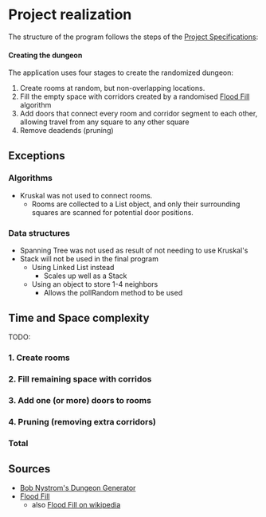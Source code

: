# Project realization

The structure of the program follows the steps of the [Project Specifications](https://github.com/hajame/RandomDungeonGenerator2000/blob/master/documentation/specifications.md):

#### Creating the dungeon

The application uses four stages to create the randomized dungeon:

1. Create rooms at random, but non-overlapping locations.
2. Fill the empty space with corridors created by a randomised [Flood Fill](https://en.wikipedia.org/wiki/Flood_fill) algorithm
3. Add doors that connect every room and corridor segment to each other, allowing travel from any square to any other square
4. Remove deadends (pruning)


## Exceptions

### Algorithms

- Kruskal was not used to connect rooms.
  - Rooms are collected to a List object, and only their surrounding squares are scanned for potential door positions.

### Data structures

- Spanning Tree was not used as result of not needing to use Kruskal's
- Stack will not be used in the final program
  - Using Linked List instead
    - Scales up well as a Stack
  - Using an object to store 1-4 neighbors
    - Allows the pollRandom method to be used
    
## Time and Space complexity

TODO:

### 1. Create rooms
### 2. Fill remaining space with corridos
### 3. Add one (or more) doors to rooms
### 4. Pruning (removing extra corridors)
### Total
## Sources

- [Bob Nystrom's Dungeon Generator](http://journal.stuffwithstuff.com/2014/12/21/rooms-and-mazes/)
- [Flood Fill](https://www.hackerearth.com/practice/algorithms/graphs/flood-fill-algorithm/tutorial/)
    - also [Flood Fill on wikipedia](https://en.wikipedia.org/wiki/Flood_fill)
